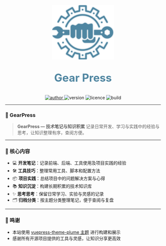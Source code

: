 <p align="center">
    <img src="https://raw.githubusercontent.com/EmirioBomb/media-collections/32e8b50a765f592aafd58db36e5cb70af69ee87d/GearPress/logo/logo.svg" alt="image" width="200" height="auto">
</p>

<p align="center" style="font-size:35px;color:#5086a1;font-weight:bold">Gear Press</p>

<p align="center">
    <a href="https://github.com/EmirioBomb">
        <img src="https://img.shields.io/badge/author-Emirio_Baan-1B3C4A?labelColor=1B3C4A&color=5086a1" alt="author" />
    </a>
    <img alt="version" src="https://img.shields.io/badge/version-1.0.1-1B3C4A?labelColor=1B3C4A&color=5086a1">
    <img alt="licence" src="https://img.shields.io/badge/licence-MIT-1B3C4A?labelColor=1B3C4A&color=5086a1">
    <img alt="build" src="https://img.shields.io/badge/build-2025.10.20-1B3C4A?labelColor=1B3C4A&color=5086a1">
</p>

---

### 📘 GearPress

> **GearPress — 技术笔记与知识积累**
记录日常开发、学习与实践中的经验与思考，让知识整理有序，查阅方便。

---

### 📖 核心内容

* 💻 **开发笔记**：记录前端、后端、工具使用及项目实践的经验
* 🛠️ **工具技巧**：整理常用工具、脚本和配置方法
* 📦 **项目实践**：总结项目中的问题解决方案与心得
* 📚 **知识沉淀**：构建长期积累的技术知识库
* ✨ **思考思考**：保留日常学习、实验与灵感的记录
* 🗂️ **归档分类**：按主题分类整理笔记，便于查阅与复盘

---

### 🙏 鸣谢

* 本站使用 [vuepress-theme-plume 主题](https://github.com/pengzhanbo/vuepress-theme-plume) 进行构建和展示
* 感谢所有开源项目提供的工具与灵感，让知识分享更高效
